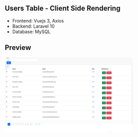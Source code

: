 

## Users Table - Client Side Rendering

- Frontend: Vuejs 3, Axios
- Backend: Laravel 10
- Database: MySQL
## Preview

<img src="./resources/img/preview.png" width="400" alt="Preview">
